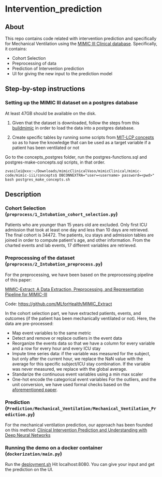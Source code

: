# Intervention_prediction
## About
This repo contains code related with intervention prediction and specifically for Mechanical Ventilation using the [MIMIC III Clinical database](https://physionet.org/content/mimiciii/1.4/). Specifically, it contains:
- Cohort Selection
- Preprocessing of data
- Prediction of Intervention prediction
- UI for giving the new input to the prediction model

## Step-by-step instructions
### Setting up the MIMIC III dataset on a postgres database
At least 47GB should be available on the disk.
1. Given that the dataset is downloaded, follow the steps from this [buildmimic](https://github.com/MIT-LCP/mimic-code/tree/main/mimic-iii/buildmimic/postgres) in order to load the data into a postgres database.

2. Create specific tables by running some scripts from [MIT-LCP concepts](https://github.com/MIT-LCP/mimic-code/tree/main/mimic-iii/concepts) so as to have the knowledge that can be used as a target variable if a patient has been ventilated or not

Go to the concepts_postgres folder, run the postgres-functions.sql and postgres-make-concepts.sql scripts, in that order.
```
zvasilei@xxx:~/Downloads/mimicClinicalVaso/mimicClinical/mimic-code/mimic-iii/concepts$ DBCONNEXTRA="user=<username> password=<pwd>" bash postgres_make_concepts.sh
```

## Description
### Cohort Selection (```preprocess/1_Intubation_cohort_selection.py```)
Patients who are younger than 15 years old are excluded. Only first ICU admission that took at least one day and less than 10 days are retrieved.
The final cohort is 34472.
The patients, icu stays and admission tables are joined in order to compute patient's age, and other information.
From the charted events and lab events, 17 different variables are retrieved. 

### Preprocessing of the dataset (```preprocess/2_Intubation_preprocess.py```)
For the preprocessing, we have been based on the preprocessing pipeline of this paper:

[MIMIC-Extract: A Data Extraction, Preprocessing, and
Representation Pipeline for MIMIC-III](https://arxiv.org/pdf/1907.08322.pdf)

Code: https://github.com/MLforHealth/MIMIC_Extract

In the cohort selection part, we have extracted patients, events, and outcomes (if the patient has been mechanically ventilated or not).
Here, the data are pre-processed:
- Map event variables to the same metric
- Detect and remove or replace outliers in the event data
- Reorganize the events data so that we have a column for every variable and a row for every hour and every ICU stay
- Impute time series data: if the variable was measured for the subject, but only after the current hour, we replace the NaN value with the average for this specific subject/ICU stay combination. If the variable was never measured, we replace with the global average.
- Standarize the continuous event variables using a min max scaler
- One-hot encode the categorical event variables
For the outliers, and the unit conversion, we have used formal checks based on the [aforementioned paper](https://github.com/MLforHealth/MIMIC_Extract).

### Prediction (```Prediction/Mechanical_Ventilation/Mechanical_Ventilation_Prediction.py```)

For the mechanical ventilation prediction, our approach has been founded on this method: 
[Clinical Intervention Prediction and Understanding with Deep Neural Networks
](https://www.semanticscholar.org/paper/Clinical-Intervention-Prediction-and-Understanding-Suresh-Hunt/5dba3ab85f106874178e1e2d52fc4247afed912e)

### Running the demo on a docker container (```dockerization/main.py```)
Run the [deployment.sh](https://github.com/zoevas/Intervention_prediction/blob/main/dockerization/deployment.sh)
Hit localhost:8080. You can give your input and get the prediction on the UI.
